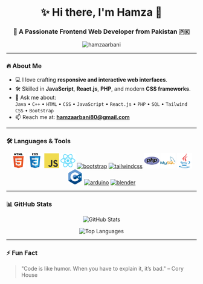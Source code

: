 <h1 align="center">✨ Hi there, I'm Hamza 👋</h1>
<h3 align="center">🚀 A Passionate Frontend Web Developer from Pakistan 🇵🇰</h3>

<p align="center">
  <img src="https://komarev.com/ghpvc/?username=hamzaarbani&label=Profile%20Views&color=0e75b6&style=flat" alt="hamzaarbani" />
</p>

---

### 🔥 About Me
- 💻 I love crafting **responsive and interactive web interfaces**.
- 🛠️ Skilled in **JavaScript**, **React.js**, **PHP**, and modern **CSS frameworks**.
- 💬 Ask me about:  
  `Java` • `C++` • `HTML` • `CSS` • `JavaScript` • `React.js` • `PHP` • `SQL` • `Tailwind CSS` • `Bootstrap`
- 📫 Reach me at: **hamzaarbani80@gmail.com**

---

### 🛠️ Languages & Tools
<p align="center">
  <a href="#"><img src="https://raw.githubusercontent.com/devicons/devicon/master/icons/html5/html5-original-wordmark.svg" alt="html5" width="40" height="40"/></a>
  <a href="#"><img src="https://raw.githubusercontent.com/devicons/devicon/master/icons/css3/css3-original-wordmark.svg" alt="css3" width="40" height="40"/></a>
  <a href="#"><img src="https://raw.githubusercontent.com/devicons/devicon/master/icons/javascript/javascript-original.svg" alt="javascript" width="40" height="40"/></a>
  <a href="#"><img src="https://raw.githubusercontent.com/devicons/devicon/master/icons/react/react-original.svg" alt="reactjs" width="40" height="40"/></a>
  <a href="#"><img src="https://www.vectorlogo.zone/logos/getbootstrap/getbootstrap-icon.svg" alt="bootstrap" width="40" height="40"/></a>
  <a href="#"><img src="https://www.vectorlogo.zone/logos/tailwindcss/tailwindcss-icon.svg" alt="tailwindcss" width="40" height="40"/></a>
  <a href="#"><img src="https://raw.githubusercontent.com/devicons/devicon/master/icons/php/php-original.svg" alt="php" width="40" height="40"/></a>
  <a href="#"><img src="https://raw.githubusercontent.com/devicons/devicon/master/icons/mysql/mysql-original-wordmark.svg" alt="mysql" width="40" height="40"/></a>
  <a href="#"><img src="https://raw.githubusercontent.com/devicons/devicon/master/icons/java/java-original.svg" alt="java" width="40" height="40"/></a>
  <a href="#"><img src="https://raw.githubusercontent.com/devicons/devicon/master/icons/cplusplus/cplusplus-original.svg" alt="cplusplus" width="40" height="40"/></a>
  <a href="#"><img src="https://cdn.worldvectorlogo.com/logos/arduino-1.svg" alt="arduino" width="40" height="40"/></a>
  <a href="#"><img src="https://download.blender.org/branding/community/blender_community_badge_white.svg" alt="blender" width="40" height="40"/></a>
</p>

---

### 📊 GitHub Stats
<p align="center">
  <img src="https://github-readme-stats.vercel.app/api?username=hamzaarbani&show_icons=true&theme=radical" alt="GitHub Stats" />
</p>

<p align="center">
  <img src="https://github-readme-stats.vercel.app/api/top-langs?username=hamzaarbani&show_icons=true&layout=compact&theme=tokyonight" alt="Top Languages" />
</p>

---

### ⚡ Fun Fact
> "Code is like humor. When you have to explain it, it’s bad." – Cory House
